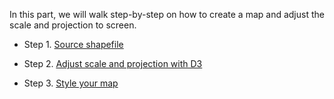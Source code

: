 In this part, we will walk step-by-step on how to create a map and adjust the scale and projection to screen.
* Step 1. [Source shapefile](Shapefile.md)

* Step 2. [Adjust scale and projection with D3](D3.md)

* Step 3. [Style your map](Style.md) 
